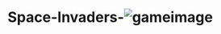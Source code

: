 # Space-Invaders-![gameimage](https://user-images.githubusercontent.com/117507578/213079029-6383517f-6c8c-4689-bf4f-871cfd62b3ba.png)
